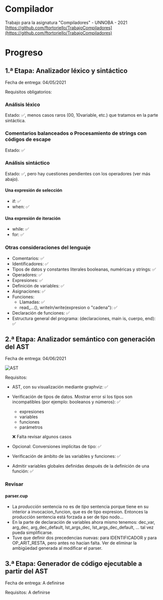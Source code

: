 # Compilador
Trabajo para la asignatura "Compiladores" - UNNOBA - 2021
[https://github.com/ftortoriello/TrabajoCompiladores](https://github.com/ftortoriello/TrabajoCompiladores)

# Progreso

## 1.ª Etapa: Analizador léxico y sintáctico

Fecha de entrega: 04/05/2021

Requisitos obligatorios:

### Análisis léxico
Estado: :white_check_mark:, menos casos raros (00, 10variable, etc.) que tratamos en la parte sintáctica.

### Comentarios balanceados o Procesamiento de strings con códigos de escape
Estado: :white_check_mark:

### Análisis sintáctico
Estado: :white_check_mark:, pero hay cuestiones pendientes con los operadores (ver más abajo).

#### Una expresión de selección
* if: :white_check_mark:
* when: :white_check_mark:

#### Una expresión de iteración
* while: :white_check_mark:
* for: :white_check_mark:

### Otras consideraciones del lenguaje
* Comentarios: :white_check_mark:
* Identificadores: :white_check_mark:
* Tipos de datos y constantes literales booleanas, numéricas y strings: :white_check_mark:
* Operadores: :white_check_mark:
* Expresiones: :white_check_mark:
* Definición de variables: :white_check_mark:
* Asignaciones: :white_check_mark:
* Funciones:
  * Llamadas: :white_check_mark:
  * read_...(), writeln/write(expresion o "cadena"): :white_check_mark:
* Declaración de funciones: :white_check_mark:
* Estructura general del programa: (declaraciones, main is, cuerpo, end): :white_check_mark:

## 2.ª Etapa: Analizador semántico con generación del AST

Fecha de entrega: 04/06/2021

![AST](https://user-images.githubusercontent.com/82975077/120876361-ae919c80-c586-11eb-88c6-0c91690013c7.png)


Requisitos:
* AST, con su visualización mediante graphviz: :white_check_mark:
* Verificación de tipos de datos. Mostrar error si los tipos son incompatibles (por ejemplo: booleanos y números): :white_check_mark:
  * expresiones
  * variables
  * funciones
  * parámetros
  
  :x: Falta revisar algunos casos
* Opcional: Conversiones implícitas de tipo: :white_check_mark:
* Verificación de ámbito de las variables y funciones: :white_check_mark:

* Admitir variables globales definidas después de la definición de una función: :white_check_mark:

### Revisar

#### parser.cup
* La *producción* sentencia no es de *tipo* sentencia porque tiene en su interior a invocacion_funcion, que es de tipo expresion. Entonces la producción sentencia está forzada a ser de tipo nodo...
* En la parte de declaración de variables ahora mismo tenemos: dec_var, arg_dec, arg_dec_default, lst_args_dec, lst_args_dec_default, ... tal vez pueda simplificarse.
* Tuve que definir dos precedencias nuevas: para IDENTIFICADOR y para OP_ARIT_RESTA, pero antes no hacían falta. Ver de eliminar la ambigüedad generada al modificar el parser.



## 3.ª Etapa: Generador de código ejecutable a partir del AST

Fecha de entrega: A definirse

Requisitos:
A definirse
